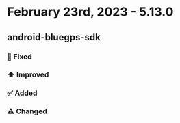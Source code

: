 # February 23rd, 2023 - 5.13.0
## android-bluegps-sdk
### 🐞 Fixed
### ⬆️ Improved
### ✅ Added
### ⚠️ Changed
